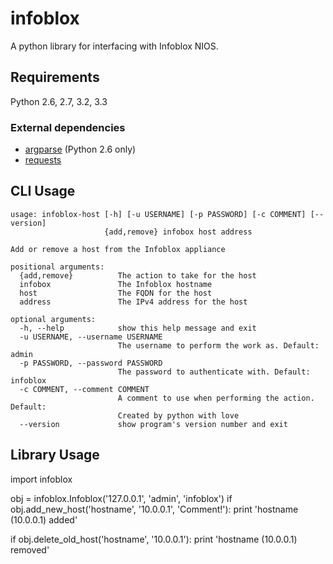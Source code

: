 infoblox
========
A python library for interfacing with Infoblox NIOS.

Requirements
------------
Python 2.6, 2.7, 3.2, 3.3

### External dependencies
- [argparse](http://pypi.python.org/pypi/argparse) (Python 2.6 only)
- [requests](http://docs.python-requests.org/en/latest/)

CLI Usage
---------

    usage: infoblox-host [-h] [-u USERNAME] [-p PASSWORD] [-c COMMENT] [--version]
                         {add,remove} infobox host address

    Add or remove a host from the Infoblox appliance

    positional arguments:
      {add,remove}          The action to take for the host
      infobox               The Infoblox hostname
      host                  The FQDN for the host
      address               The IPv4 address for the host

    optional arguments:
      -h, --help            show this help message and exit
      -u USERNAME, --username USERNAME
                            The username to perform the work as. Default: admin
      -p PASSWORD, --password PASSWORD
                            The password to authenticate with. Default: infoblox
      -c COMMENT, --comment COMMENT
                            A comment to use when performing the action. Default:
                            Created by python with love
      --version             show program's version number and exit

Library Usage
-------------

import infoblox

obj = infoblox.Infoblox('127.0.0.1', 'admin', 'infoblox')
if obj.add_new_host('hostname', '10.0.0.1', 'Comment!'):
    print 'hostname (10.0.0.1) added'

if obj.delete_old_host('hostname', '10.0.0.1'):
    print 'hostname (10.0.0.1) removed'
